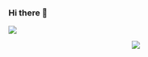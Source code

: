 ### Hi there 👋

<!--
**ngminhhoang1412/ngminhhoang1412** is a ✨ _special_ ✨ repository because its `README.md` (this file) appears on your GitHub profile.

Here are some ideas to get you started:

- 🔭 I’m currently working on ...
- 🌱 I’m currently learning ...
- 👯 I’m looking to collaborate on ...
- 🤔 I’m looking for help with ...
- 💬 Ask me about ...
- 📫 How to reach me: ...
- 😄 Pronouns: ...
- ⚡ Fun fact: ...
-->

![](https://visitor-badge.glitch.me/badge?page_id=ngminhhoang1412)
<p align="center"> <img src="https://github-readme-stats.vercel.app/api?username=ngminhhoang1412&show_icons=true&theme=dark" />
